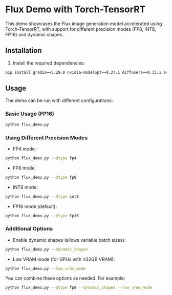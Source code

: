 # Flux Demo with Torch-TensorRT

This demo showcases the Flux image generation model accelerated using Torch-TensorRT, with support for different precision modes (FP8, INT8, FP16) and dynamic shapes.


## Installation

1. Install the required dependencies:

```bash
pip install gradio==5.29.0 nvidia-modelopt==0.27.1 diffusers==0.33.1 accelerate==1.3.0
```

## Usage

The demo can be run with different configurations:

### Basic Usage (FP16)

```bash
python flux_demo.py
```

### Using Different Precision Modes

- FP4 mode:
```bash
python flux_demo.py --dtype fp4
```

- FP8 mode:
```bash
python flux_demo.py --dtype fp8
```

- INT8 mode:
```bash
python flux_demo.py --dtype int8
```

- FP16 mode (default):
```bash
python flux_demo.py --dtype fp16
```

### Additional Options

- Enable dynamic shapes (allows variable batch sizes):
```bash
python flux_demo.py --dynamic_shapes
```

- Low VRAM mode (for GPUs with ≤32GB VRAM):
```bash
python flux_demo.py --low_vram_mode
```

You can combine these options as needed. For example:
```bash
python flux_demo.py --dtype fp8 --dynamic_shapes --low_vram_mode
```